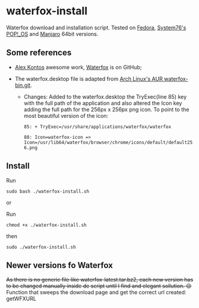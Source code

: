 # waterfox-install
Waterfox download and installation script.
Tested on [Fedora](https://getfedora.org/), [System76's POP!_OS](https://system76.com/pop) and [Manjaro](https://manjaro.org) 64bit versions.

## Some references
- [Alex Kontos](https://github.com/MrAlex94) awesome work, [Waterfox](https://github.com/MrAlex94/Waterfox) is on GitHub;

- The waterfox.desktop file is adapted from [Arch Linux's AUR waterfox-bin.git](https://aur.archlinux.org/cgit/aur.git/plain/waterfox.desktop?h=waterfox-bin).
  - Changes:
  Added to the waterfox.desktop the TryExec(line 85) key with the full path of the application and also altered the Icon key adding the full path for the 256px x 256px png icon. To point to the most beautiful version of the icon:

    `85: + TryExec=/usr/share/applications/waterfox/waterfox`

    `88: Icon=waterfox-icon => Icon=/usr/lib64/waterfox/browser/chrome/icons/default/default256.png`

## Install


Run

    sudo bash ./waterfox-install.sh

or

Run

    chmod +x ./waterfox-install.sh

then

    sudo ./waterfox-install.sh


## Newer versions fo Waterfox

~~As there is no generic file like waterfox-latest.tar.bz2, each new version has to be changed manually inside de script until I find and elegant sollution. :wink:~~
Function that sweeps the download page and get the correct url created: getWFXURL 
